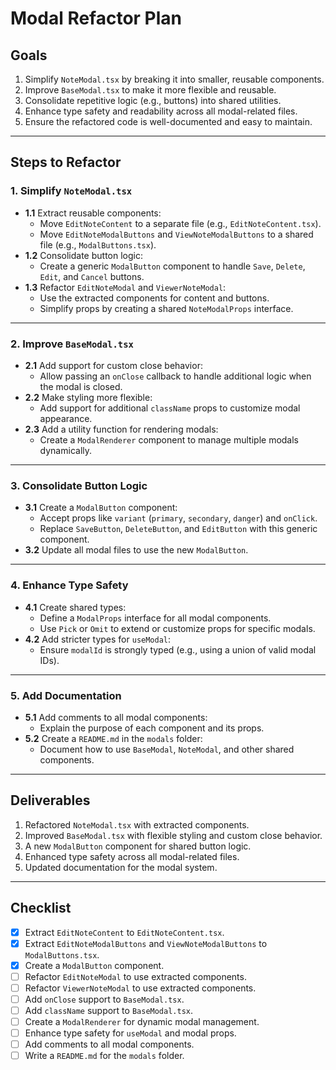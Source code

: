 # Modal Refactor Plan

## Goals

1. Simplify `NoteModal.tsx` by breaking it into smaller, reusable components.
2. Improve `BaseModal.tsx` to make it more flexible and reusable.
3. Consolidate repetitive logic (e.g., buttons) into shared utilities.
4. Enhance type safety and readability across all modal-related files.
5. Ensure the refactored code is well-documented and easy to maintain.

---

## Steps to Refactor

### **1. Simplify `NoteModal.tsx`**

- **1.1** Extract reusable components:
  - Move `EditNoteContent` to a separate file (e.g., `EditNoteContent.tsx`).
  - Move `EditNoteModalButtons` and `ViewNoteModalButtons` to a shared file (e.g., `ModalButtons.tsx`).
- **1.2** Consolidate button logic:
  - Create a generic `ModalButton` component to handle `Save`, `Delete`, `Edit`, and `Cancel` buttons.
- **1.3** Refactor `EditNoteModal` and `ViewerNoteModal`:
  - Use the extracted components for content and buttons.
  - Simplify props by creating a shared `NoteModalProps` interface.

---

### **2. Improve `BaseModal.tsx`**

- **2.1** Add support for custom close behavior:
  - Allow passing an `onClose` callback to handle additional logic when the modal is closed.
- **2.2** Make styling more flexible:
  - Add support for additional `className` props to customize modal appearance.
- **2.3** Add a utility function for rendering modals:
  - Create a `ModalRenderer` component to manage multiple modals dynamically.

---

### **3. Consolidate Button Logic**

- **3.1** Create a `ModalButton` component:
  - Accept props like `variant` (`primary`, `secondary`, `danger`) and `onClick`.
  - Replace `SaveButton`, `DeleteButton`, and `EditButton` with this generic component.
- **3.2** Update all modal files to use the new `ModalButton`.

---

### **4. Enhance Type Safety**

- **4.1** Create shared types:
  - Define a `ModalProps` interface for all modal components.
  - Use `Pick` or `Omit` to extend or customize props for specific modals.
- **4.2** Add stricter types for `useModal`:
  - Ensure `modalId` is strongly typed (e.g., using a union of valid modal IDs).

---

### **5. Add Documentation**

- **5.1** Add comments to all modal components:
  - Explain the purpose of each component and its props.
- **5.2** Create a `README.md` in the `modals` folder:
  - Document how to use `BaseModal`, `NoteModal`, and other shared components.

---

## Deliverables

1. Refactored `NoteModal.tsx` with extracted components.
2. Improved `BaseModal.tsx` with flexible styling and custom close behavior.
3. A new `ModalButton` component for shared button logic.
4. Enhanced type safety across all modal-related files.
5. Updated documentation for the modal system.

---

## Checklist

- [x] Extract `EditNoteContent` to `EditNoteContent.tsx`.
- [x] Extract `EditNoteModalButtons` and `ViewNoteModalButtons` to `ModalButtons.tsx`.
- [x] Create a `ModalButton` component.
- [ ] Refactor `EditNoteModal` to use extracted components.
- [ ] Refactor `ViewerNoteModal` to use extracted components.
- [ ] Add `onClose` support to `BaseModal.tsx`.
- [ ] Add `className` support to `BaseModal.tsx`.
- [ ] Create a `ModalRenderer` for dynamic modal management.
- [ ] Enhance type safety for `useModal` and modal props.
- [ ] Add comments to all modal components.
- [ ] Write a `README.md` for the `modals` folder.
